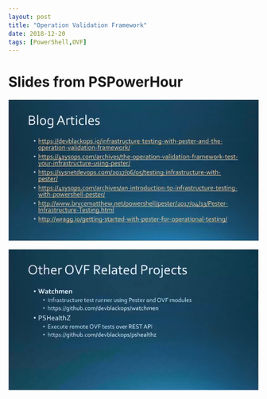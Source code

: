 ```yaml
---
layout: post
title: "Operation Validation Framework"
date: 2018-12-20
tags: [PowerShell,OVF]
---
```


# Slides from PSPowerHour

![OVF 1](/img/2018-12-20_10-16-19,chrome.png)

![OVF 2](/img/2018-12-20_10-15-52,chrome.png)
